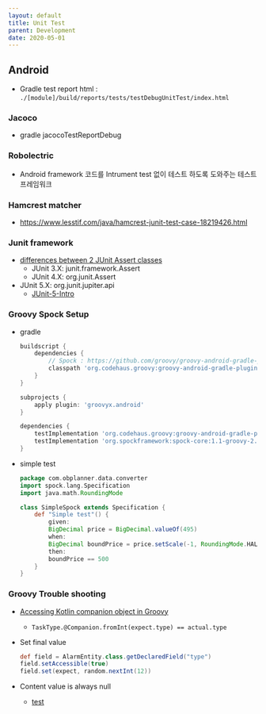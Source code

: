 ```yaml
---
layout: default
title: Unit Test
parent: Development
date: 2020-05-01
---
```



## Android

- Gradle test report html : `./[module]/build/reports/tests/testDebugUnitTest/index.html`

### Jacoco

- gradle jacocoTestReportDebug

### Robolectric

- Android framework 코드를 Intrument test 없이 테스트 하도록 도와주는 테스트 프레임워크

### Hamcrest matcher

- https://www.lesstif.com/java/hamcrest-junit-test-case-18219426.html

### Junit framework

- [differences between 2 JUnit Assert classes
](https://stackoverflow.com/a/291074)
  - JUnit 3.X: junit.framework.Assert
  - JUnit 4.X: org.junit.Assert
- JUnit 5.X: org.junit.jupiter.api
  - [JUnit-5-Intro](https://javacan.tistory.com/entry/JUnit-5-Intro)

### Groovy Spock Setup

- gradle

    ```groovy
    buildscript {
        dependencies {
            // Spock : https://github.com/groovy/groovy-android-gradle-plugin
            classpath 'org.codehaus.groovy:groovy-android-gradle-plugin:2.0.1'
        }
    }

    subprojects {
        apply plugin: 'groovyx.android'
    }

    dependencies {
        testImplementation 'org.codehaus.groovy:groovy-android-gradle-plugin:2.0.1'
        testImplementation 'org.spockframework:spock-core:1.1-groovy-2.4-rc-2'
    }
    ```

- simple test

    ```groovy
    package com.obplanner.data.converter
    import spock.lang.Specification
    import java.math.RoundingMode

    class SimpleSpock extends Specification {
        def "Simple test"() {
            given:
            BigDecimal price = BigDecimal.valueOf(495)
            when:
            BigDecimal boundPrice = price.setScale(-1, RoundingMode.HALF_UP)
            then:
            boundPrice == 500
        }
    }
    ```

### Groovy Trouble shooting

- [Accessing Kotlin companion object in Groovy](https://stackoverflow.com/a/44738645)
  - `TaskType.@Companion.fromInt(expect.type) == actual.type`

- Set final value
  
    ```groovy
    def field = AlarmEntity.class.getDeclaredField("type")
    field.setAccessible(true)
    field.set(expect, random.nextInt(12))
    ```

- Content value is always null
  - [test](https://stackoverflow.com/a/46489571)